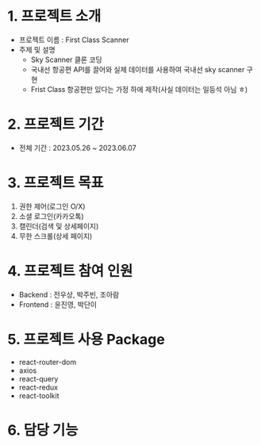# 1. 프로젝트 소개
- 프로젝트 이름 : First Class Scanner
- 주제 및 설명
    * Sky Scanner 클론 코딩
    * 국내선 항공편 API를 끌어와 실제 데이터를 사용하여 국내선 sky scanner 구현
    * Frist Class 항공편만 있다는 가정 하에 제작(사실 데이터는 일등석 아님 ㅎ)

# 2. 프로젝트 기간
- 전체 기간 : 2023.05.26 ~ 2023.06.07

# 3. 프로젝트 목표
1. 권한 제어(로그인 O/X)
2. 소셜 로그인(카카오톡)
3. 캘린더(검색 및 상세페이지)
4. 무한 스크롤(상세 페이지)

# 4. 프로젝트 참여 인원
- Backend : 전우상, 박주빈, 조아람
- Frontend : 윤진영, 박단이

# 5. 프로젝트 사용 Package
- react-router-dom 
- axios
- react-query
- react-redux
- react-toolkit


# 6. 담당 기능

